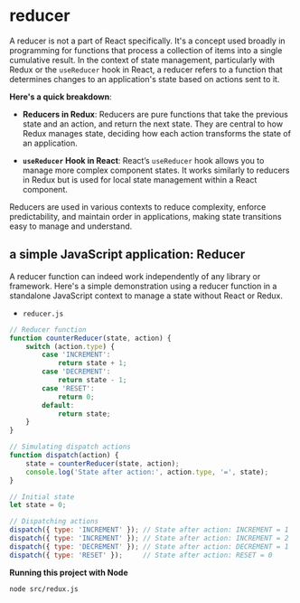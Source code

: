 # reducer

A reducer is not a part of React specifically. It's a concept used broadly in programming for functions that process a collection of items into a single cumulative result. In the context of state management, particularly with Redux or the `useReducer` hook in React, a reducer refers to a function that determines changes to an application's state based on actions sent to it.

**Here's a quick breakdown**:

-   **Reducers in Redux**: Reducers are pure functions that take the previous state and an action, and return the next state. They are central to how Redux manages state, deciding how each action transforms the state of an application.

-   **`useReducer` Hook in React**: React’s `useReducer` hook allows you to manage more complex component states. It works similarly to reducers in Redux but is used for local state management within a React component.

Reducers are used in various contexts to reduce complexity, enforce predictability, and maintain order in applications, making state transitions easy to manage and understand.

## a simple JavaScript application: Reducer 

A reducer function can indeed work independently of any library or framework. Here's a simple demonstration using a reducer function in a standalone JavaScript context to manage a state without React or Redux.

-   `reducer.js`
```js
// Reducer function
function counterReducer(state, action) {
    switch (action.type) {
        case 'INCREMENT':
            return state + 1;
        case 'DECREMENT':
            return state - 1;
        case 'RESET':
            return 0;
        default:
            return state;
    }
}

// Simulating dispatch actions
function dispatch(action) {
    state = counterReducer(state, action);
    console.log('State after action:', action.type, '=', state);
}

// Initial state
let state = 0;

// Dispatching actions
dispatch({ type: 'INCREMENT' }); // State after action: INCREMENT = 1
dispatch({ type: 'INCREMENT' }); // State after action: INCREMENT = 2
dispatch({ type: 'DECREMENT' }); // State after action: DECREMENT = 1
dispatch({ type: 'RESET' });     // State after action: RESET = 0
```

**Running this project with Node**

```
node src/redux.js
```
